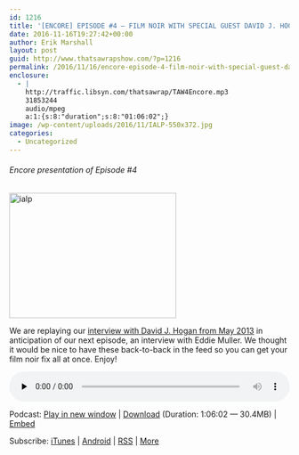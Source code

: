 ```yaml
---
id: 1216
title: '[ENCORE] EPISODE #4 – FILM NOIR WITH SPECIAL GUEST DAVID J. HOGAN'
date: 2016-11-16T19:27:42+00:00
author: Erik Marshall
layout: post
guid: http://www.thatsawrapshow.com/?p=1216
permalink: /2016/11/16/encore-episode-4-film-noir-with-special-guest-david-j-hogan/
enclosure:
  - |
    http://traffic.libsyn.com/thatsawrap/TAW4Encore.mp3
    31853244
    audio/mpeg
    a:1:{s:8:"duration";s:8:"01:06:02";}
image: /wp-content/uploads/2016/11/IALP-550x372.jpg
categories:
  - Uncategorized
---
```

###### Encore presentation of Episode #4

<img class="alignnone size-medium wp-image-1217" src="http://www.thatsawrapshow.com/wp-content/uploads/2016/11/IALP-300x225.jpg" alt="ialp" width="300" height="225" srcset="http://www.thatsawrapshow.com/wp-content/uploads/2016/11/IALP-300x225.jpg 300w, http://www.thatsawrapshow.com/wp-content/uploads/2016/11/IALP.jpg 550w" sizes="(max-width: 300px) 100vw, 300px" /> 

We are replaying our [interview with David J. Hogan from May 2013](http://www.thatsawrapshow.com/2013/05/31/film-noir-with-special-guest-david-j-hogan-episode-4/) in anticipation of our next episode, an interview with Eddie Muller. We thought it would be nice to have these back-to-back in the feed so you can get your film noir fix all at once. Enjoy!

<div class="powerpress_player" id="powerpress_player_296">
  <audio class="wp-audio-shortcode" id="audio-1216-56" preload="none" style="width: 100%;" controls="controls"><source type="audio/mpeg" src="http://media.blubrry.com/thatsawrap/p/traffic.libsyn.com/thatsawrap/TAW4Encore.mp3?_=56" /><a href="http://media.blubrry.com/thatsawrap/p/traffic.libsyn.com/thatsawrap/TAW4Encore.mp3">http://media.blubrry.com/thatsawrap/p/traffic.libsyn.com/thatsawrap/TAW4Encore.mp3</a></audio>
</div>

<p class="powerpress_links powerpress_links_mp3">
  Podcast: <a href="http://media.blubrry.com/thatsawrap/p/traffic.libsyn.com/thatsawrap/TAW4Encore.mp3" class="powerpress_link_pinw" target="_blank" title="Play in new window" onclick="return powerpress_pinw('http://www.thatsawrapshow.com/?powerpress_pinw=1216-podcast');" rel="nofollow">Play in new window</a> | <a href="http://media.blubrry.com/thatsawrap/p/traffic.libsyn.com/thatsawrap/TAW4Encore.mp3" class="powerpress_link_d" title="Download" rel="nofollow" download="TAW4Encore.mp3">Download</a> (Duration: 1:06:02 &#8212; 30.4MB) | <a href="#" class="powerpress_link_e" title="Embed" onclick="return powerpress_show_embed('1216-podcast');" rel="nofollow">Embed</a>
</p>

<p class="powerpress_embed_box" id="powerpress_embed_1216-podcast" style="display: none;">
  <input id="powerpress_embed_1216-podcast_t" type="text" value="<iframe width=&quot;320&quot; height=&quot;30&quot; src=&quot;http://www.thatsawrapshow.com/?powerpress_embed=1216-podcast&amp;powerpress_player=mediaelement-audio&quot; frameborder=&quot;0&quot; scrolling=&quot;no&quot;></iframe>" onclick="javascript: this.select();" onfocus="javascript: this.select();" style="width: 70%;" readOnly />
</p>

<p class="powerpress_links powerpress_subscribe_links">
  Subscribe: <a href="https://itunes.apple.com/us/podcast/thats-a-wrap!/id638015669?mt=2&ls=1" class="powerpress_link_subscribe powerpress_link_subscribe_itunes" title="Subscribe on iTunes" rel="nofollow">iTunes</a> | <a href="http://subscribeonandroid.com/www.thatsawrapshow.com/feed/podcast/" class="powerpress_link_subscribe powerpress_link_subscribe_android" title="Subscribe on Android" rel="nofollow">Android</a> | <a href="http://www.thatsawrapshow.com/feed/podcast/" class="powerpress_link_subscribe powerpress_link_subscribe_rss" title="Subscribe via RSS" rel="nofollow">RSS</a> | <a href="http://www.thatsawrapshow.com/subscribe-to-podcast/" class="powerpress_link_subscribe powerpress_link_subscribe_more" title="More" rel="nofollow">More</a>
</p>

<!--powerpress_player-->
